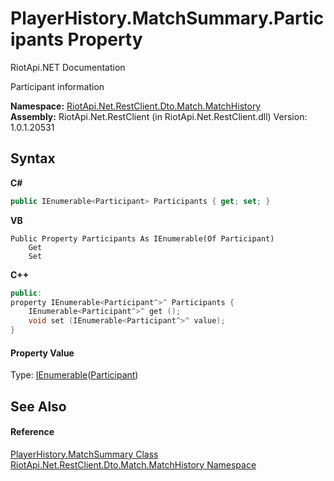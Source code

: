 # PlayerHistory.MatchSummary.Participants Property 
RiotApi.NET Documentation 

Participant information

**Namespace:**&nbsp;<a href="c79636f5-9d79-3c46-e4a4-26f17b6e48df">RiotApi.Net.RestClient.Dto.Match.MatchHistory</a><br />**Assembly:**&nbsp;RiotApi.Net.RestClient (in RiotApi.Net.RestClient.dll) Version: 1.0.1.20531

## Syntax

**C#**<br />
``` C#
public IEnumerable<Participant> Participants { get; set; }
```

**VB**<br />
``` VB
Public Property Participants As IEnumerable(Of Participant)
	Get
	Set
```

**C++**<br />
``` C++
public:
property IEnumerable<Participant^>^ Participants {
	IEnumerable<Participant^>^ get ();
	void set (IEnumerable<Participant^>^ value);
}
```


#### Property Value
Type: <a href="http://msdn2.microsoft.com/en-us/library/9eekhta0" target="_blank">IEnumerable</a>(<a href="11ccccd1-69d4-22ff-4a19-762a1c1e2507">Participant</a>)

## See Also


#### Reference
<a href="9d6443bd-4f3a-50c6-c20f-c0a4a5c63edb">PlayerHistory.MatchSummary Class</a><br /><a href="c79636f5-9d79-3c46-e4a4-26f17b6e48df">RiotApi.Net.RestClient.Dto.Match.MatchHistory Namespace</a><br />